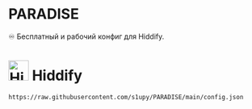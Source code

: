 # PARADISE
♾ Бесплатный и рабочий конфиг для Hiddify.


# <img src="assets/hiddify.png" alt="Hiddify" width="40"/> Hiddify
```
https://raw.githubusercontent.com/s1upy/PARADISE/main/config.json
```

